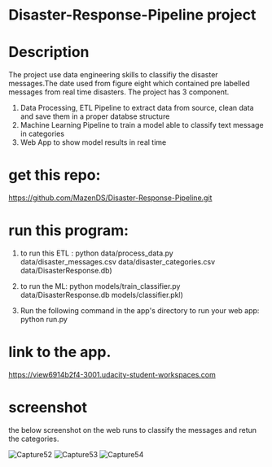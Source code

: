 # Disaster-Response-Pipeline project


# Description
The project use data engineering skills to classifiy the disaster messages.The date used from figure eight which contained pre labelled messages from real time disasters. 
The project has 3 component. 
1. Data Processing, ETL Pipeline to extract data from source, clean data and save them in a proper databse structure
2. Machine Learning Pipeline to train a model able to classify text message in categories
3. Web App to show model results in real time


# get this repo:
https://github.com/MazenDS/Disaster-Response-Pipeline.git

# run this program: 
  1. to run this ETL :
   python data/process_data.py data/disaster_messages.csv data/disaster_categories.csv data/DisasterResponse.db)
  2. to run the ML:
   python models/train_classifier.py data/DisasterResponse.db models/classifier.pkl)
  
  3. Run the following command in the app's directory to run your web app:
   python run.py
   
   # link to the app.
   https://view6914b2f4-3001.udacity-student-workspaces.com
   
   # screenshot
the below screenshot on the web runs to classify the messages and retun the categories. 

![Capture52](https://user-images.githubusercontent.com/55158582/71307738-c8c3d300-2403-11ea-8bc7-b5e42db597bc.PNG)
![Capture53](https://user-images.githubusercontent.com/55158582/71308070-abddce80-2408-11ea-9234-0b66acfc8afa.PNG)
![Capture54](https://user-images.githubusercontent.com/55158582/71308084-e47da800-2408-11ea-94e7-c2d1bd6dabc6.PNG)   
   


